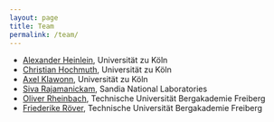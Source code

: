```yaml
---
layout: page
title: Team
permalink: /team/
---
```


+ <a href="https://searhein.github.io/" target="_blank">Alexander Heinlein</a>, Universität zu Köln
+ <a href="http://www.numerik.uni-koeln.de/14064.html" target="_blank">Christian Hochmuth</a>, Universität zu Köln
+ <a href="http://www.numerik.uni-koeln.de" target="_blank">Axel Klawonn</a>, Universität zu Köln
+ <a href="http://www.cs.sandia.gov/~srajama/index.html" target="_blank">Siva Rajamanickam</a>, Sandia National Laboratories
+ <a href="https://tu-freiberg.de/fakult1/nmo/rheinbach" target="_blank">Oliver Rheinbach</a>, Technische Universität Bergakademie Freiberg
+ <a href="https://tu-freiberg.de/fakult1/nmo/roever" target="_blank">Friederike Röver</a>, Technische Universität Bergakademie Freiberg
